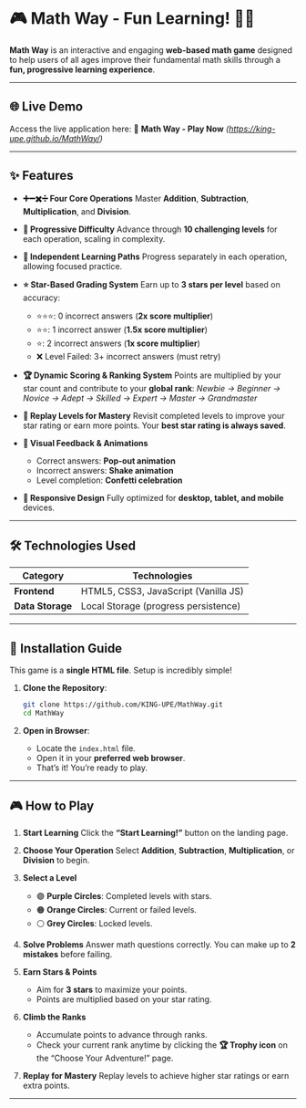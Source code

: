 # 🎮 Math Way - Fun Learning! 🥮✨

**Math Way** is an interactive and engaging **web-based math game** designed to help users of all ages improve their fundamental math skills through a **fun, progressive learning experience**.

---

## 🌐 Live Demo

Access the live application here:
🔗 **Math Way - Play Now**
*(https://king-upe.github.io/MathWay/)*

---

## ✨ Features

* **➕➖✖️➗ Four Core Operations**
  Master **Addition**, **Subtraction**, **Multiplication**, and **Division**.

* **🚀 Progressive Difficulty**
  Advance through **10 challenging levels** for each operation, scaling in complexity.

* **🔀 Independent Learning Paths**
  Progress separately in each operation, allowing focused practice.

* **⭐ Star-Based Grading System**
  Earn up to **3 stars per level** based on accuracy:

  * ⭐⭐⭐: 0 incorrect answers (**2x score multiplier**)
  * ⭐⭐: 1 incorrect answer (**1.5x score multiplier**)
  * ⭐: 2 incorrect answers (**1x score multiplier**)
  * ❌ Level Failed: 3+ incorrect answers (must retry)

* **🏆 Dynamic Scoring & Ranking System**
  Points are multiplied by your star count and contribute to your **global rank**:
  *Newbie → Beginner → Novice → Adept → Skilled → Expert → Master → Grandmaster*

* **🔁 Replay Levels for Mastery**
  Revisit completed levels to improve your star rating or earn more points.
  Your **best star rating is always saved**.

* **🎉 Visual Feedback & Animations**

  * Correct answers: **Pop-out animation**
  * Incorrect answers: **Shake animation**
  * Level completion: **Confetti celebration**

* **📱 Responsive Design**
  Fully optimized for **desktop, tablet, and mobile** devices.

---

## 🛠️ Technologies Used

| **Category**     | **Technologies**                     |
| ---------------- | ------------------------------------ |
| **Frontend**     | HTML5, CSS3, JavaScript (Vanilla JS) |
| **Data Storage** | Local Storage (progress persistence) |

---

## 🚀 Installation Guide

This game is a **single HTML file**. Setup is incredibly simple!

1. **Clone the Repository**:

   ```bash
   git clone https://github.com/KING-UPE/MathWay.git
   cd MathWay
   ```


2. **Open in Browser**:

   * Locate the `index.html` file.
   * Open it in your **preferred web browser**.
   * That’s it! You’re ready to play.

---

## 🎮 How to Play

1. **Start Learning**
   Click the **“Start Learning!”** button on the landing page.

2. **Choose Your Operation**
   Select **Addition**, **Subtraction**, **Multiplication**, or **Division** to begin.

3. **Select a Level**

   * 🟣 **Purple Circles**: Completed levels with stars.
   * 🟠 **Orange Circles**: Current or failed levels.
   * ⚪ **Grey Circles**: Locked levels.

4. **Solve Problems**
   Answer math questions correctly. You can make up to **2 mistakes** before failing.

5. **Earn Stars & Points**

   * Aim for **3 stars** to maximize your points.
   * Points are multiplied based on your star rating.

6. **Climb the Ranks**

   * Accumulate points to advance through ranks.
   * Check your current rank anytime by clicking the **🏆 Trophy icon** on the “Choose Your Adventure!” page.

7. **Replay for Mastery**
   Replay levels to achieve higher star ratings or earn extra points.

---
